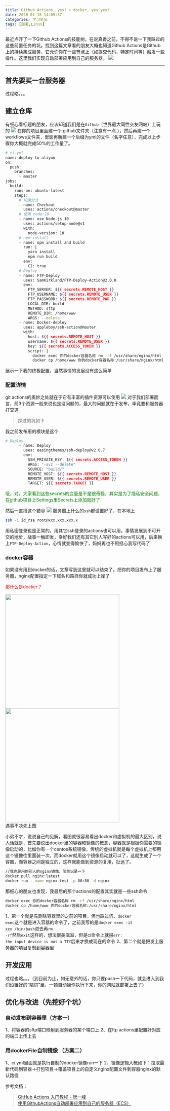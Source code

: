 ```yaml
---
title: Github Actions, yes! + docker, yes yes!
date: 2020-01-18 14:09:37
categories: 学习笔记
tags: [部署,Linux]
---
```

最近点开了一下Github Actions的技能树，在说真香之前，不得不说一下我踩过的这些前置任务的坑。找到这篇文章看的朋友大概也知道Github Actions是Github上的持续集成服务，它允许你在一些节点上（如提交代码，特定时间等）触发一些操作。这里我们实现自动部署应用到自己的服务器。
![](/images/gitactions/bg2019091201.jpg)
***

## 首先要买一台服务器

过程略。。。

## 建立仓库

有细心看标题的朋友，应该知道我们是在<code>Github</code>（世界最大同性交友网站）上玩的
![](/images/gitactions/ci.png)
在你的项目里面建一个.github文件夹（注意有一点.），然后再建一个workflows文件夹，里面再新建一个后缀为yml的文件（名字任意），完成以上步骤你大概就完成50%的工作量了。

```bash
# ci.yml
name: deploy to aliyun
on:
  push:
    branches:
      - master
jobs:
  build:
    runs-on: ubuntu-latest
    steps:
      # 切换分支
      - name: Checkout
        uses: actions/checkout@master
      # 使用 node:10
      - name: use Node.js 10
        uses: actions/setup-node@v1
        with:
          node-version: 10
      # npm install
      - name: npm install and build
        run: |
          yarn install
          npm run build
        env:
          CI: true
      # Deploy
      - name: FTP-Deploy
        uses: SamKirkland/FTP-Deploy-Action@2.0.0
        env:
          FTP_SERVER: ${{ secrets.REMOTE_HOST }}
          FTP_USERNAME: ${{ secrets.REMOTE_USER }}
          FTP_PASSWORD: ${{ secrets.REMOTE_PWD }}
          LOCAL_DIR: build
          METHOD: sftp
          REMOTE_DIR: /home/www
          ARGS: --delete
      - name: Docker-deploy
        uses: appleboy/ssh-action@master
        with:
          host: ${{ secrets.REMOTE_HOST }}
          username: ${{ secrets.REMOTE_USER }}
          key: ${{ secrets.ACCESS_TOKEN }}
          script: |
            docker exec 你的docker容器名称 rm -rf /usr/share/nginx/html
            docker cp /home/www 你的docker容器名称:/usr/share/nginx/html
```

展示一下我的终极配置，当然事情的发展没有这么简单

### 配置详情

git actions的奥妙之处就在于它有丰富的插件资源可以使用
![](/images/gitactions/actions-market.png)
对于我们部署而言，前3个资源一般来说也是没问题的，最大的问题就在于发布，毕竟要和服务器打交道
>踩过的坑如下

我之前发布用的模块是这个

```bash
# Deploy
      - name: Deploy
        uses: easingthemes/ssh-deploy@v2.0.7
        env:
          SSH_PRIVATE_KEY: ${{ secrets.ACCESS_TOKEN }}
          ARGS: "-avz --delete"
          SOURCE: "build/"
          REMOTE_HOST: ${{ secrets.REMOTE_HOST }}
          REMOTE_USER: ${{ secrets.REMOTE_USER }}
          TARGET: ${{ secrets.TARGET }}
```

<font color="green">哦，对，大家看到这些secrets的变量是不是很奇怪，其实是为了隐私安全问题，在github项目上Settings里Secrets上添加就好了</font>

然后一直报这个错😢
![](/images/gitactions/error.png)
服务器上什么的<code>ssh</code>都设置好了，在本地上

```bash
ssh -i id_rsa root@xxx.xxx.xxx.x
```

用私密登录也是正常的，用其它ssh登录的actions也可以用，事情发展到不可开交的地步，战事一触即发，幸好我们还有其它别人写好的actions可以用，后来换上<code>FTP-Deploy-Action</code>，心情就变得愉快了，妈妈再也不用担心我写代码了

### docker容器

如果没有用到docker的话，文章写到这里就可以结束了，把你的项目发布上了服务器，nginx配置指定一下域名和路径你就成功上岸了

<font color="red">那什么是docker？</font>
<div style="float:left;margin-right:20px"><img width="360" src="/images/gitactions/docker.png"></div>
<div style="float:left"><img  width="360" src="/images/gitactions/virtual.png"></div>
<div style="float:none;clear:both;">
</div>
遇事不决先上图

小弟不才，说说自己的见解，看图就很容易看出docker和虚拟机的最大区别，说人话就是，首先要说出docker里的容器和镜像的概念，容器就是根据你需要的镜像启动的，比如你有一个centos系统镜像，传统的虚拟机就是每个虚拟机上都用这个镜像往里面装一次，而docker就用这个镜像启动就可以了，这就生成了一个容器，而容器之间是独立的，这样就能做到资源的复用，扯远了。

```bash
//我也是用的别人的nginx镜像，简单记录一下
docker pull nginx:latest
docker run --name nginx-test -p 80:80 -d nginx
```

那细心的朋友也发现，我最后的那个actions的配置其实就是一些ssh命令

```bash
docker exec 你的docker容器名称 rm -rf /usr/share/nginx/html
docker cp /home/www 你的docker容器名称:/usr/share/nginx/html
```

1、第一个就是先删除容器里的之前的项目，但也踩过坑，<code>docker exec</code>这个就是进入容器的命令了，之前我写的是<code>docker exec -it xxx /bin/bash</code>进去再<code>rm -rf</code>然后<code>exit</code>这样的，想法很美滋滋，但是ci命令上就报<code>err: the input device is not a TTY</code>后来才换成现在的命令
2、第二个就是把发上服务器的项目复制到容器里

## 开发应用

过程也略。。。（到目前为止，如无意外的话，你只要push一下代码，就会进入到我们设置好的“陷阱”里，一顿自动操作执行下来，你的网站就部署上去了）

## 优化与改进（先挖好个坑）

### 自动发布到容器里（方案一）

1、将容器的sftp端口映射到服务器的某个端口上
2、在ftp actions里配置好对应的端口上传上去

### 用dockerFile自制镜像 （方案二）

1、ci.yml里面就是执行自制的docker镜像run一下
2、镜像逻辑大概如下：拉取最新代码到容器->打包项目->覆盖项目上的自定义nginx配置文件到容器nginx的默认路径

参考文档：

>[GitHub Actions 入门教程 - 阮一峰](http://www.ruanyifeng.com/blog/2019/09/getting-started-with-github-actions.html)<br>[使用GithubActions自动部署应用到自己的服务器（ECS）](https://www.kai666666.top/2020/01/04/%E4%BD%BF%E7%94%A8GithubActions%E8%87%AA%E5%8A%A8%E9%83%A8%E7%BD%B2%E5%BA%94%E7%94%A8%E5%88%B0%E8%87%AA%E5%B7%B1%E7%9A%84%E6%9C%8D%E5%8A%A1%E5%99%A8%EF%BC%88ECS%EF%BC%89/)
